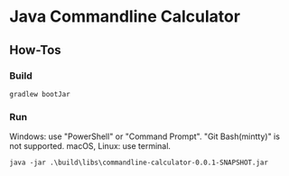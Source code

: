 # Java Commandline Calculator

## How-Tos

### Build

```
gradlew bootJar
```

### Run

Windows: use "PowerShell" or "Command Prompt". "Git Bash(mintty)" is not supported.
macOS, Linux: use terminal.

```
java -jar .\build\libs\commandline-calculator-0.0.1-SNAPSHOT.jar
```
